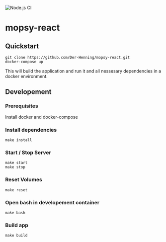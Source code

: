 ![Node.js CI](https://github.com/Der-Henning/mopsy-react/workflows/Node.js%20CI/badge.svg?branch=master)

# mopsy-react

## Quickstart

````
git clone https://github.com/Der-Henning/mopsy-react.git
docker-compose up
````

This will build the application and run it and all nessesary dependencies in a docker environment.

## Developement

### Prerequisites

Install docker and docker-compose

### Install dependencies

````
make install
````

### Start / Stop Server

````
make start
make stop
````

### Reset Volumes

````
make reset
````

### Open bash in developement container

````
make bash
````

### Build app

````
make build
````
